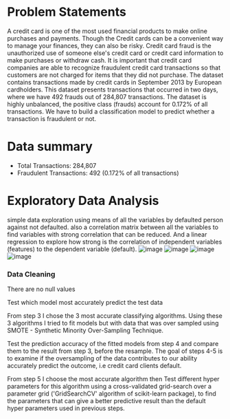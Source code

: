 # Problem Statements
A credit card is one of the most used financial products to make online purchases and payments. Though the Credit cards can be a convenient way to manage your finances, they can also be risky. Credit card fraud is the unauthorized use of someone else's credit card or credit card information to make purchases or withdraw cash.
It is important that credit card companies are able to recognize fraudulent credit card transactions so that customers are not charged for items that they did not purchase. 
The dataset contains transactions made by credit cards in September 2013 by European cardholders. This dataset presents transactions that occurred in two days, where we have 492 frauds out of 284,807 transactions. The dataset is highly unbalanced, the positive class (frauds) account for 0.172% of all transactions.
We have to build a classification model to predict whether a transaction is fraudulent or not.
# Data summary
- Total Transactions: 284,807
- Fraudulent Transactions: 492 (0.172% of all transactions)

# Exploratory Data Analysis
simple data exploration using means of all the variables by defaulted person against not defaulted. also a correlation matrix between all the variables to find variables with strong correlation that can be reduced. And a linear regression to explore how strong is the correlation of independent variables (features) to the dependent variable (default).
![image](https://github.com/Rishitha9/Credit_card_fraud_prediction/assets/56880713/9e429975-bb42-442c-ab40-873272197a07)
![image](https://github.com/Rishitha9/Credit_card_fraud_prediction/assets/56880713/1151b50d-45b9-4e35-8f59-c12e792c5f16)
![image](https://github.com/Rishitha9/Credit_card_fraud_prediction/assets/56880713/7a4627f8-763f-456a-8f08-9ec880be2b7b)
![image](https://github.com/Rishitha9/Credit_card_fraud_prediction/assets/56880713/26c9d30b-2dc7-4c59-87dc-9287547e75b7)


### Data Cleaning
There are no null values

Test which model most accurately predict the test data

From step 3 I chose the 3 most accurate classifying algorithms. Using these 3 algorithms I tried to fit models but with data that was over sampled using SMOTE - Synthetic Minority Over-Sampling Technique.

Test the prediction accuracy of the fitted models from step 4 and compare them to the result from step 3, before the resample. The goal of steps 4-5 is to examine if the oversampling of the data contributes to our ability accurately predict the outcome, i.e credit card clients default.

From step 5 I choose the most accurate algorithm then Test different hyper parameters for this algorithm using a cross-validated grid-search over a parameter grid ('GridSearchCV' algorithm of scikit-learn package), to find the parameters that can give a better predictive result than the default hyper parameters used in previous steps.


